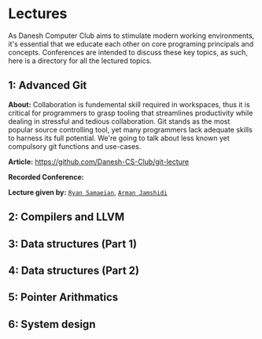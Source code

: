 # Lectures

As Danesh Computer Club aims to stimulate modern working environments, it's essential that we educate each other on core programing principals and concepts. Conferences are intended to discuss these key topics, as such, here is a directory for all the lectured topics.


## 1: Advanced Git
**About:** Collaboration is fundemental skill required in workspaces, thus it is critical for programmers to grasp tooling that streamlines productivity while dealing in stressful and tedious collaboration. Git stands as the most popular source controlling tool, yet many programmers lack adequate skills to harness its full potential. We're going to talk about less known yet compulsory git functions and use-cases. 

**Article:** https://github.com/Danesh-CS-Club/git-lecture

**Recorded Conference:**

**Lecture given by:** [`Ryan Samaeian`](https://github.com/k1nxx), [`Arman Jamshidi`](https://github.com/Armanj88)

## 2: Compilers and LLVM

## 3: Data structures (Part 1)

## 4: Data structures (Part 2)

## 5: Pointer Arithmatics

## 6: System design
